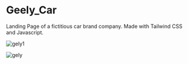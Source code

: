 # Geely_Car
Landing Page of a fictitious car brand company. Made with Tailwind CSS and Javascript.

![gely1](https://github.com/SrmJap/Geely_Car/assets/111044979/89da5d1d-839f-478f-97d8-0ae2548126d9)

![gely](https://github.com/SrmJap/Geely_Car/assets/111044979/c9e08912-c58a-4617-9674-115d0dda10e6)
